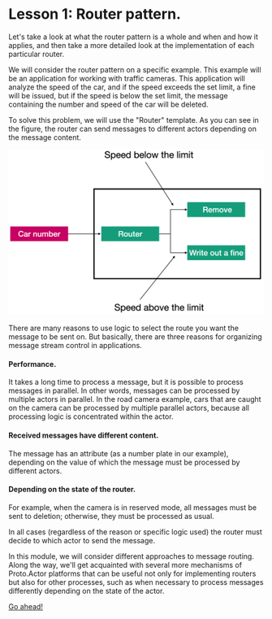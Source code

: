 # Lesson 1: Router pattern.

Let's take a look at what the router pattern is a whole and when and how it applies, and then take a more detailed look at the implementation of each particular router.

We will consider the router pattern on a specific example. This example will be an application for working with traffic cameras. This application will analyze the speed of the car, and if the speed exceeds the set limit, a fine will be issued, but if the speed is below the set limit, the message containing the number and speed of the car will be deleted.

To solve this problem, we will use the "Router" template. As you can see in the figure, the router can send messages to different actors depending on the message content.

![](images/5_1_1.png)

There are many reasons to use logic to select the route you want the message to be sent on. But basically, there are three reasons for organizing message stream control in applications.

#### Performance.

It takes a long time to process a message, but it is possible to process messages in parallel. In other words, messages can be processed by multiple actors in parallel. In the road camera example, cars that are caught on the camera can be processed by multiple parallel actors, because all processing logic is concentrated within the actor.

#### Received messages have different content.

The message has an attribute (as a number plate in our example), depending on the value of which the message must be processed by different actors.

#### Depending on the state of the router.

For example, when the camera is in reserved mode, all messages must be sent to deletion; otherwise, they must be processed as usual.

In all cases (regardless of the reason or specific logic used) the router must decide to which actor to send the message.

In this module, we will consider different approaches to message routing. Along the way, we'll get acquainted with several more mechanisms of Proto.Actor platforms that can be useful not only for implementing routers but also for other processes, such as when necessary to process messages differently depending on the state of the actor. 

[Go ahead!](../lesson-2)